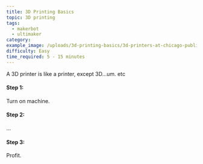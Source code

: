 ```yaml
---
title: 3D Printing Basics
topic: 3D printing
tags:
  - makerbot
  - ultimaker
category:
example_image: /uploads/3d-printing-basics/3d-printers-at-chicago-public-library.jpg
difficulty: Easy
time_required: 5 - 15 minutes
---
```


A 3D printer is like a printer, except 3D…um. etc

#### Step 1:

Turn on machine.

#### Step 2:

...

#### Step 3:

Profit.